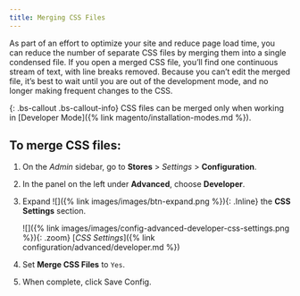 ```yaml
---
title: Merging CSS Files
---
```


As part of an effort to optimize your site and reduce page load time, you can reduce the number of separate CSS files by merging them into a single condensed file. If you open a merged CSS file, you’ll find one continuous stream of text, with line breaks removed. Because you can’t edit the merged file, it’s best to wait until you are out of the development mode, and no longer making frequent changes to the CSS.

{: .bs-callout .bs-callout-info}
CSS files can be merged only when working in [Developer Mode]({% link magento/installation-modes.md %}).

## To merge CSS files:

1. On the _Admin_ sidebar, go to **Stores** > _Settings_ > **Configuration**.

1. In the panel on the left under **Advanced**, choose **Developer**.

1. Expand ![]({% link images/images/btn-expand.png %}){: .Inline} the **CSS Settings** section.

    ![]({% link images/images/config-advanced-developer-css-settings.png %}){: .zoom}
    [*CSS Settings*]({% link configuration/advanced/developer.md %})

1. Set **Merge CSS Files** to `Yes`.

1. When complete, click <span class="btn">Save Config</span>.
